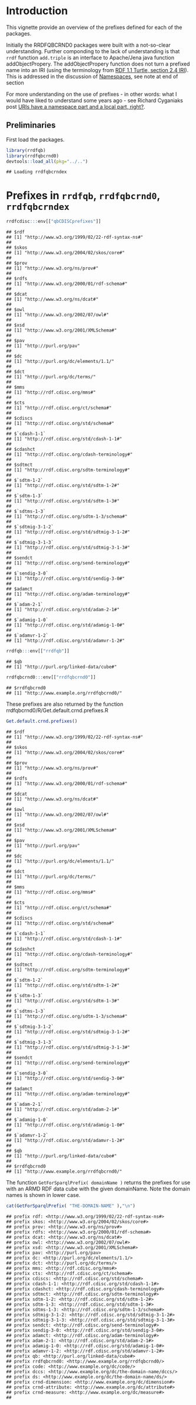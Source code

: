 Introduction
============

This vignette provide an overview of the prefixes defined for each of the packages.

Initially the RRDFQBCRND0 packages were built with a not-so-clear understanding. Further componding to the lack of understanding is that `rrdf` function `add.triple` is an interface to Apache/Jena java function addObjectPropery. The addObjectPropery function does not turn a prefixed name into an IRI (using the terminology from [RDF 1.1 Turtle, section 2.4 IRI](https://www.w3.org/TR/turtle/#sec-iri)). This is addressed in the discussion of [Namespaces](http://jena.apache.org/documentation/rdf/#namespaces), see note at end of section

For more understanding on the use of prefixes - in other words: what I would have liked to understand some years ago - see Richard Cyganiaks post [URIs have a namespace part and a local part, right?](http://richard.cyganiak.de/blog/2016/02/uris-have-a-namespace-part-right/).

Preliminaries
-------------

First load the packages.

``` r
library(rrdfqb)
library(rrdfqbcrnd0)
devtools::load_all(pkg="../..")
```

    ## Loading rrdfqbcrndex

Prefixes in `rrdfqb`, `rrdfqbcrnd0`, `rrdfqbcrndex`
===================================================

``` r
rrdfcdisc:::env[["qbCDISCprefixes"]]
```

    ## $rdf
    ## [1] "http://www.w3.org/1999/02/22-rdf-syntax-ns#"
    ## 
    ## $skos
    ## [1] "http://www.w3.org/2004/02/skos/core#"
    ## 
    ## $prov
    ## [1] "http://www.w3.org/ns/prov#"
    ## 
    ## $rdfs
    ## [1] "http://www.w3.org/2000/01/rdf-schema#"
    ## 
    ## $dcat
    ## [1] "http://www.w3.org/ns/dcat#"
    ## 
    ## $owl
    ## [1] "http://www.w3.org/2002/07/owl#"
    ## 
    ## $xsd
    ## [1] "http://www.w3.org/2001/XMLSchema#"
    ## 
    ## $pav
    ## [1] "http://purl.org/pav"
    ## 
    ## $dc
    ## [1] "http://purl.org/dc/elements/1.1/"
    ## 
    ## $dct
    ## [1] "http://purl.org/dc/terms/"
    ## 
    ## $mms
    ## [1] "http://rdf.cdisc.org/mms#"
    ## 
    ## $cts
    ## [1] "http://rdf.cdisc.org/ct/schema#"
    ## 
    ## $cdiscs
    ## [1] "http://rdf.cdisc.org/std/schema#"
    ## 
    ## $`cdash-1-1`
    ## [1] "http://rdf.cdisc.org/std/cdash-1-1#"
    ## 
    ## $cdashct
    ## [1] "http://rdf.cdisc.org/cdash-terminology#"
    ## 
    ## $sdtmct
    ## [1] "http://rdf.cdisc.org/sdtm-terminology#"
    ## 
    ## $`sdtm-1-2`
    ## [1] "http://rdf.cdisc.org/std/sdtm-1-2#"
    ## 
    ## $`sdtm-1-3`
    ## [1] "http://rdf.cdisc.org/std/sdtm-1-3#"
    ## 
    ## $`sdtms-1-3`
    ## [1] "http://rdf.cdisc.org/sdtm-1-3/schema#"
    ## 
    ## $`sdtmig-3-1-2`
    ## [1] "http://rdf.cdisc.org/std/sdtmig-3-1-2#"
    ## 
    ## $`sdtmig-3-1-3`
    ## [1] "http://rdf.cdisc.org/std/sdtmig-3-1-3#"
    ## 
    ## $sendct
    ## [1] "http://rdf.cdisc.org/send-terminology#"
    ## 
    ## $`sendig-3-0`
    ## [1] "http://rdf.cdisc.org/std/sendig-3-0#"
    ## 
    ## $adamct
    ## [1] "http://rdf.cdisc.org/adam-terminology#"
    ## 
    ## $`adam-2-1`
    ## [1] "http://rdf.cdisc.org/std/adam-2-1#"
    ## 
    ## $`adamig-1-0`
    ## [1] "http://rdf.cdisc.org/std/adamig-1-0#"
    ## 
    ## $`adamvr-1-2`
    ## [1] "http://rdf.cdisc.org/std/adamvr-1-2#"

``` r
rrdfqb:::env[["rrdfqb"]]
```

    ## $qb
    ## [1] "http://purl.org/linked-data/cube#"

``` r
rrdfqbcrnd0:::env[["rrdfqbcrnd0"]]
```

    ## $rrdfqbcrnd0
    ## [1] "http://www.example.org/rrdfqbcrnd0/"

These prefixes are also returned by the function rrdfqbcrnd0/R/Get.default.crnd.prefixes.R

``` r
Get.default.crnd.prefixes()
```

    ## $rdf
    ## [1] "http://www.w3.org/1999/02/22-rdf-syntax-ns#"
    ## 
    ## $skos
    ## [1] "http://www.w3.org/2004/02/skos/core#"
    ## 
    ## $prov
    ## [1] "http://www.w3.org/ns/prov#"
    ## 
    ## $rdfs
    ## [1] "http://www.w3.org/2000/01/rdf-schema#"
    ## 
    ## $dcat
    ## [1] "http://www.w3.org/ns/dcat#"
    ## 
    ## $owl
    ## [1] "http://www.w3.org/2002/07/owl#"
    ## 
    ## $xsd
    ## [1] "http://www.w3.org/2001/XMLSchema#"
    ## 
    ## $pav
    ## [1] "http://purl.org/pav"
    ## 
    ## $dc
    ## [1] "http://purl.org/dc/elements/1.1/"
    ## 
    ## $dct
    ## [1] "http://purl.org/dc/terms/"
    ## 
    ## $mms
    ## [1] "http://rdf.cdisc.org/mms#"
    ## 
    ## $cts
    ## [1] "http://rdf.cdisc.org/ct/schema#"
    ## 
    ## $cdiscs
    ## [1] "http://rdf.cdisc.org/std/schema#"
    ## 
    ## $`cdash-1-1`
    ## [1] "http://rdf.cdisc.org/std/cdash-1-1#"
    ## 
    ## $cdashct
    ## [1] "http://rdf.cdisc.org/cdash-terminology#"
    ## 
    ## $sdtmct
    ## [1] "http://rdf.cdisc.org/sdtm-terminology#"
    ## 
    ## $`sdtm-1-2`
    ## [1] "http://rdf.cdisc.org/std/sdtm-1-2#"
    ## 
    ## $`sdtm-1-3`
    ## [1] "http://rdf.cdisc.org/std/sdtm-1-3#"
    ## 
    ## $`sdtms-1-3`
    ## [1] "http://rdf.cdisc.org/sdtm-1-3/schema#"
    ## 
    ## $`sdtmig-3-1-2`
    ## [1] "http://rdf.cdisc.org/std/sdtmig-3-1-2#"
    ## 
    ## $`sdtmig-3-1-3`
    ## [1] "http://rdf.cdisc.org/std/sdtmig-3-1-3#"
    ## 
    ## $sendct
    ## [1] "http://rdf.cdisc.org/send-terminology#"
    ## 
    ## $`sendig-3-0`
    ## [1] "http://rdf.cdisc.org/std/sendig-3-0#"
    ## 
    ## $adamct
    ## [1] "http://rdf.cdisc.org/adam-terminology#"
    ## 
    ## $`adam-2-1`
    ## [1] "http://rdf.cdisc.org/std/adam-2-1#"
    ## 
    ## $`adamig-1-0`
    ## [1] "http://rdf.cdisc.org/std/adamig-1-0#"
    ## 
    ## $`adamvr-1-2`
    ## [1] "http://rdf.cdisc.org/std/adamvr-1-2#"
    ## 
    ## $qb
    ## [1] "http://purl.org/linked-data/cube#"
    ## 
    ## $rrdfqbcrnd0
    ## [1] "http://www.example.org/rrdfqbcrnd0/"

The function `GetForSparqlPrefix( domainName )` returns the prefixes for use with an ARMD RDF data cube with the given domainName. Note the domain names is shown in lower case.

``` r
cat(GetForSparqlPrefix( "THE-DOMAIN-NAME" ),"\n")
```

    ## prefix rdf: <http://www.w3.org/1999/02/22-rdf-syntax-ns#>
    ## prefix skos: <http://www.w3.org/2004/02/skos/core#>
    ## prefix prov: <http://www.w3.org/ns/prov#>
    ## prefix rdfs: <http://www.w3.org/2000/01/rdf-schema#>
    ## prefix dcat: <http://www.w3.org/ns/dcat#>
    ## prefix owl: <http://www.w3.org/2002/07/owl#>
    ## prefix xsd: <http://www.w3.org/2001/XMLSchema#>
    ## prefix pav: <http://purl.org/pav>
    ## prefix dc: <http://purl.org/dc/elements/1.1/>
    ## prefix dct: <http://purl.org/dc/terms/>
    ## prefix mms: <http://rdf.cdisc.org/mms#>
    ## prefix cts: <http://rdf.cdisc.org/ct/schema#>
    ## prefix cdiscs: <http://rdf.cdisc.org/std/schema#>
    ## prefix cdash-1-1: <http://rdf.cdisc.org/std/cdash-1-1#>
    ## prefix cdashct: <http://rdf.cdisc.org/cdash-terminology#>
    ## prefix sdtmct: <http://rdf.cdisc.org/sdtm-terminology#>
    ## prefix sdtm-1-2: <http://rdf.cdisc.org/std/sdtm-1-2#>
    ## prefix sdtm-1-3: <http://rdf.cdisc.org/std/sdtm-1-3#>
    ## prefix sdtms-1-3: <http://rdf.cdisc.org/sdtm-1-3/schema#>
    ## prefix sdtmig-3-1-2: <http://rdf.cdisc.org/std/sdtmig-3-1-2#>
    ## prefix sdtmig-3-1-3: <http://rdf.cdisc.org/std/sdtmig-3-1-3#>
    ## prefix sendct: <http://rdf.cdisc.org/send-terminology#>
    ## prefix sendig-3-0: <http://rdf.cdisc.org/std/sendig-3-0#>
    ## prefix adamct: <http://rdf.cdisc.org/adam-terminology#>
    ## prefix adam-2-1: <http://rdf.cdisc.org/std/adam-2-1#>
    ## prefix adamig-1-0: <http://rdf.cdisc.org/std/adamig-1-0#>
    ## prefix adamvr-1-2: <http://rdf.cdisc.org/std/adamvr-1-2#>
    ## prefix qb: <http://purl.org/linked-data/cube#>
    ## prefix rrdfqbcrnd0: <http://www.example.org/rrdfqbcrnd0/>
    ## prefix code: <http://www.example.org/dc/code/>
    ## prefix dccs: <http://www.example.org/dc/the-domain-name/dccs/>
    ## prefix ds: <http://www.example.org/dc/the-domain-name/ds/>
    ## prefix crnd-dimension: <http://www.example.org/dc/dimension#>
    ## prefix crnd-attribute: <http://www.example.org/dc/attribute#>
    ## prefix crnd-measure: <http://www.example.org/dc/measure#>
    ##
